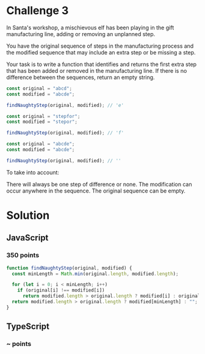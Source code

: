 # Challenge 3

In Santa's workshop, a mischievous elf has been playing in the gift manufacturing line, adding or removing an unplanned step.

You have the original sequence of steps in the manufacturing process and the modified sequence that may include an extra step or be missing a step.

Your task is to write a function that identifies and returns the first extra step that has been added or removed in the manufacturing line. If there is no difference between the sequences, return an empty string.

```ts
const original = "abcd";
const modified = "abcde";

findNaughtyStep(original, modified); // 'e'

const original = "stepfor";
const modified = "stepor";

findNaughtyStep(original, modified); // 'f'

const original = "abcde";
const modified = "abcde";

findNaughtyStep(original, modified); // ''
```

To take into account:

There will always be one step of difference or none.
The modification can occur anywhere in the sequence.
The original sequence can be empty.

# Solution

## JavaScript

### 350 points

```js
function findNaughtyStep(original, modified) {
  const minLength = Math.min(original.length, modified.length);

  for (let i = 0; i < minLength; i++)
    if (original[i] !== modified[i])
      return modified.length > original.length ? modified[i] : original[i];
  return modified.length > original.length ? modified[minLength] : "";
}
```

## TypeScript

### ~ points

```ts

```
